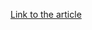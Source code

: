 [Link to the article](https://www.crowdstrike.com/en-us/blog/falcon-identity-protection-active-directory-auditing-expansion/)
